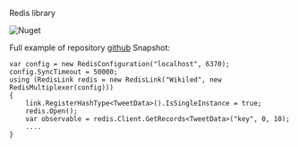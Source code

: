 Redis library 

![Nuget](https://img.shields.io/nuget/v/Wikiled.Redis.svg)

Full example of repository [github](https://github.com/AndMu/TwitterMonitor/blob/master/src/Wikiled.Twitter/Persistency/RedisPersistency.cs)
Snapshot:
```
var config = new RedisConfiguration("localhost", 6370);
config.SyncTimeout = 50000;
using (RedisLink redis = new RedisLink("Wikiled", new RedisMultiplexer(config)))
{
	link.RegisterHashType<TweetData>().IsSingleInstance = true;
	redis.Open();
	var observable = redis.Client.GetRecords<TweetData>("key", 0, 10);
	....
}
	
```